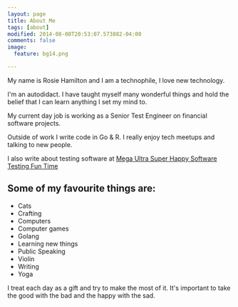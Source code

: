 ```yaml
---
layout: page
title: About Me
tags: [about]
modified: 2014-08-08T20:53:07.573882-04:00
comments: false
image:
  feature: bg14.png

---
```


My name is Rosie Hamilton and I am a technophile, I love new technology.

I'm an autodidact. I have taught myself many wonderful things and hold the belief that I can learn anything I set my mind to.

My current day job is working as a Senior Test Engineer on financial software projects.

Outside of work I write code in Go & R. I really enjoy tech meetups and talking to new people.   

I also write about testing software at [Mega Ultra Super Happy Software Testing Fun Time](http://testingfuntime.blogspot.co.uk/)

## Some of my favourite things are:

* Cats
* Crafting
* Computers
* Computer games
* Golang
* Learning new things
* Public Speaking
* Violin
* Writing
* Yoga

I treat each day as a gift and try to make the most of it. It's important to take the good with the bad and the happy with the sad.  
